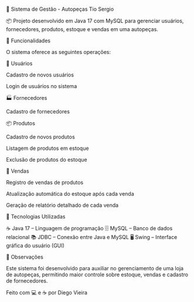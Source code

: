 🔧 Sistema de Gestão - Autopeças Tio Sergio

📦 Projeto desenvolvido em Java 17 com MySQL para gerenciar usuários, fornecedores, produtos, estoque e vendas em uma autopeças.

🚀 Funcionalidades

O sistema oferece as seguintes operações:

👤 Usuários

Cadastro de novos usuários

Login de usuários no sistema

🏭 Fornecedores

Cadastro de fornecedores

📦 Produtos

Cadastro de novos produtos

Listagem de produtos em estoque

Exclusão de produtos do estoque

🛒 Vendas

Registro de vendas de produtos

Atualização automática do estoque após cada venda

Geração de relatório detalhado de cada venda

🔧 Tecnologias Utilizadas

☕ Java 17 – Linguagem de programação
🗄️ MySQL – Banco de dados relacional
📚 JDBC – Conexão entre Java e MySQL
🖥️ Swing – Interface gráfica do usuário (GUI)

📌 Observações

Este sistema foi desenvolvido para auxiliar no gerenciamento de uma loja de autopeças, permitindo maior controle sobre estoque, vendas e cadastro de fornecedores.

Feito com 💻 e ☕ por Diego Vieira
